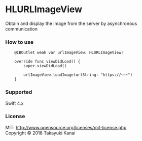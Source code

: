 # HLURLImageView
Obtain and display the image from the server by asynchronous communication

### How to use
```
    @IBOutlet weak var urlImageView: HLURLImageView!
    
    override func viewDidLoad() {
        super.viewDidLoad()

        urlImageView.loadImage(urlString: "https://~~~")
    }
```
 
### Supported
Swift 4.x

 
### License
MIT: http://www.opensource.org/licenses/mit-license.php  
Copyright &copy; 2018 Takayuki Kanai
 

